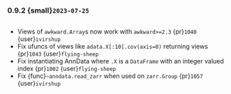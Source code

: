 ### 0.9.2 {small}`2023-07-25`

```{rubric} Bugfix
```

* Views of `awkward.Array`s now work with `awkward>=2.3` {pr}`1040` {user}`ivirshup`
* Fix ufuncs of views like `adata.X[:10].cov(axis=0)` returning views {pr}`1043` {user}`flying-sheep`
* Fix instantiating AnnData where `.X` is a `DataFrame` with an integer valued index  {pr}`1002` {user}`flying-sheep`
* Fix {func}`~anndata.read_zarr` when used on `zarr.Group` {pr}`1057` {user}`ivirshup`
